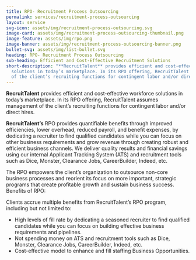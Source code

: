 ```yaml
---
title: RPO- Recruitment Process Outsourcing
permalink: services/recruitment-process-outsourcing
layout: service
svg-icon: assets/img/recruitment-process-outsourcing.svg
image-card: assets/img/recruitment-process-outsourcing-thumbnail.png
image-feature: assets/img/rpo.png
image-banner: assets/img/recruitment-process-outsourcing-banner.png
bullet-svg: assets/img/list-bullet.svg
heading: RPO- Recruitment Process Outsourcing
sub-heading: Efficient and Cost-Effective Recruitment Solutions
short-description: "**RecruitTalent** provides efficient and cost-effective workforce
  solutions in today’s marketplace. In its RPO offering, RecruitTalent assumes management
  of the client’s recruiting functions for contingent labor and/or direct hire\n"
---
```

  **RecruitTalent** provides efficient and cost-effective workforce solutions in today’s marketplace. In its RPO offering, RecruitTalent assumes management of the client’s recruiting functions for contingent labor and/or direct hires.

  **RecruitTalent’s** RPO provides quantifiable benefits through improved efficiencies, lower overhead, reduced payroll, and benefit expenses, by dedicating a recruiter to find qualified candidates while you can focus on other business requirements and grow revenue through creating robust and efficient business channels. We deliver quality results and financial savings using our internal Applicant Tracking System (ATS) and recruitment tools such as Dice, Monster, Clearance Jobs, CareerBuilder, Indeed, etc.

  The RPO empowers the client’s organization to outsource non-core business processes and reorient its focus on more important, strategic programs that create  profitable growth and sustain business success.
  Benefits of RPO:

  Clients accrue multiple benefits from RecruitTalent’s RPO program, including but not limited to:
- High levels of fill rate by dedicating a seasoned recruiter to find qualified candidates while you can focus on building effective business requirements and   pipelines.
- Not spending money on ATS and recruitment tools such as Dice, Monster, Clearance Jobs, CareerBuilder, Indeed, etc.
- Cost-effective model to enhance and fill staffing Business Opportunities.
